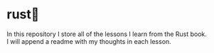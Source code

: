 # rust🎉

In this repository I store all of the lessons I learn from the Rust book. <br>
I will append a readme with my thoughts in each lesson.
